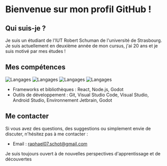 # Bienvenue sur mon profil GitHub !

## Qui suis-je ?

Je suis un étudiant de l'IUT Robert Schuman de l'université de Strasbourg. Je suis actuellement en deuxième année de mon cursus, j'ai 20 ans et je suis motivé par mes études !

## Mes compétences

![Langages](https://img.shields.io/static/v1?label=Python&message=40%&color=blue)
![Langages](https://img.shields.io/static/v1?label=JavaScript&message=30%&color=yellow)
![Langages](https://img.shields.io/static/v1?label=Java&message=20%&color=orange)
![Langages](https://img.shields.io/static/v1?label=Autres&message=10%&color=gray)

- Frameworks et bibliothèques : React, Node.js, Godot
- Outils de développement : Git, Visual Studio Code, Visual Studio, Android Studio, Environnement Jetbrain, Godot

## Me contacter

Si vous avez des questions, des suggestions ou simplement envie de discuter, n'hésitez pas à me contacter :

- Email : raphael07.schot@gmail.com

Je suis toujours ouvert à de nouvelles perspectives d'apprentissage et de découvertes
